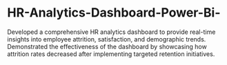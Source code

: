 # HR-Analytics-Dashboard-Power-Bi-
Developed a comprehensive HR analytics dashboard to provide real-time insights into employee attrition, satisfaction, and demographic trends. Demonstrated the effectiveness of the dashboard by showcasing how attrition rates decreased after implementing targeted retention initiatives.
